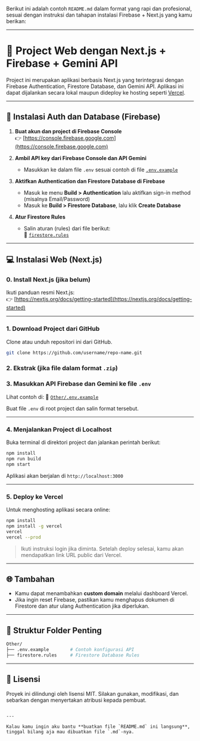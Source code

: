 Berikut ini adalah contoh `README.md` dalam format yang rapi dan profesional, sesuai dengan instruksi dan tahapan instalasi Firebase + Next.js yang kamu berikan:

---
# 🚀 Project Web dengan Next.js + Firebase + Gemini API

Project ini merupakan aplikasi berbasis Next.js yang terintegrasi dengan Firebase Authentication, Firestore Database, dan Gemini API. Aplikasi ini dapat dijalankan secara lokal maupun dideploy ke hosting seperti [Vercel](https://vercel.com/).

---

## 🔐 Instalasi Auth dan Database (Firebase)

1. **Buat akun dan project di Firebase Console**  
   👉 [https://console.firebase.google.com](https://console.firebase.google.com)

2. **Ambil API key dari Firebase Console dan API Gemini**
   - Masukkan ke dalam file `.env` sesuai contoh di file [`.env.example`](./Other/.env.example)

3. **Aktifkan Authentication dan Firestore Database di Firebase**
   - Masuk ke menu **Build > Authentication** lalu aktifkan sign-in method (misalnya Email/Password)
   - Masuk ke **Build > Firestore Database**, lalu klik **Create Database**

4. **Atur Firestore Rules**
   - Salin aturan (rules) dari file berikut:  
     📄 [`firestore.rules`](./Other/firestore.rules)

---

## 💻 Instalasi Web (Next.js)

### 0. Install Next.js (jika belum)

Ikuti panduan resmi Next.js:  
👉 [https://nextjs.org/docs/getting-started](https://nextjs.org/docs/getting-started)

---

### 1. **Download Project dari GitHub**

Clone atau unduh repositori ini dari GitHub.

```bash
git clone https://github.com/username/repo-name.git
````

### 2. **Ekstrak** (jika file dalam format `.zip`)

### 3. **Masukkan API Firebase dan Gemini ke file `.env`**

Lihat contoh di:
📄 [`Other/.env.example`](./Other/.env.example)

Buat file `.env` di root project dan salin format tersebut.

---

### 4. **Menjalankan Project di Localhost**

Buka terminal di direktori project dan jalankan perintah berikut:

```bash
npm install
npm run build
npm start
```

Aplikasi akan berjalan di `http://localhost:3000`

---

### 5. **Deploy ke Vercel**

Untuk menghosting aplikasi secara online:

```bash
npm install
npm install -g vercel
vercel
vercel --prod
```

> Ikuti instruksi login jika diminta.
> Setelah deploy selesai, kamu akan mendapatkan link URL public dari Vercel.

---

## 🌐 Tambahan

* Kamu dapat menambahkan **custom domain** melalui dashboard Vercel.
* Jika ingin reset Firebase, pastikan kamu menghapus dokumen di Firestore dan atur ulang Authentication jika diperlukan.

---

## 📁 Struktur Folder Penting

```bash
Other/
├── .env.example        # Contoh konfigurasi API
├── firestore.rules     # Firestore Database Rules
```

---

## 📄 Lisensi

Proyek ini dilindungi oleh lisensi MIT. Silakan gunakan, modifikasi, dan sebarkan dengan menyertakan atribusi kepada pembuat.

```

---

Kalau kamu ingin aku bantu **buatkan file `README.md` ini langsung**, tinggal bilang aja mau dibuatkan file `.md`-nya.
```
